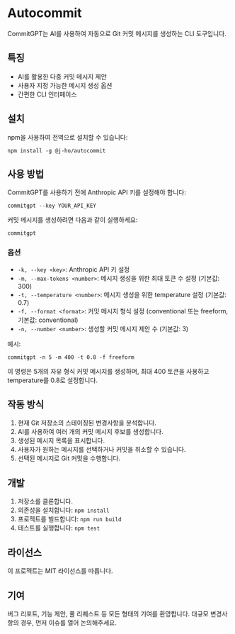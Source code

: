 # Autocommit

CommitGPT는 AI를 사용하여 자동으로 Git 커밋 메시지를 생성하는 CLI 도구입니다.

## 특징

- AI를 활용한 다중 커밋 메시지 제안
- 사용자 지정 가능한 메시지 생성 옵션
- 간편한 CLI 인터페이스

## 설치

npm을 사용하여 전역으로 설치할 수 있습니다:

```
npm install -g @j-ho/autocommit
```

## 사용 방법

CommitGPT를 사용하기 전에 Anthropic API 키를 설정해야 합니다:

```
commitgpt --key YOUR_API_KEY
```

커밋 메시지를 생성하려면 다음과 같이 실행하세요:

```
commitgpt
```

### 옵션

- `-k, --key <key>`: Anthropic API 키 설정
- `-m, --max-tokens <number>`: 메시지 생성을 위한 최대 토큰 수 설정 (기본값: 300)
- `-t, --temperature <number>`: 메시지 생성을 위한 temperature 설정 (기본값: 0.7)
- `-f, --format <format>`: 커밋 메시지 형식 설정 (conventional 또는 freeform, 기본값: conventional)
- `-n, --number <number>`: 생성할 커밋 메시지 제안 수 (기본값: 3)

예시:

```
commitgpt -n 5 -m 400 -t 0.8 -f freeform
```

이 명령은 5개의 자유 형식 커밋 메시지를 생성하며, 최대 400 토큰을 사용하고 temperature를 0.8로 설정합니다.

## 작동 방식

1. 현재 Git 저장소의 스테이징된 변경사항을 분석합니다.
2. AI를 사용하여 여러 개의 커밋 메시지 후보를 생성합니다.
3. 생성된 메시지 목록을 표시합니다.
4. 사용자가 원하는 메시지를 선택하거나 커밋을 취소할 수 있습니다.
5. 선택된 메시지로 Git 커밋을 수행합니다.

## 개발

1. 저장소를 클론합니다.
2. 의존성을 설치합니다: `npm install`
3. 프로젝트를 빌드합니다: `npm run build`
4. 테스트를 실행합니다: `npm test`

## 라이선스

이 프로젝트는 MIT 라이선스를 따릅니다.

## 기여

버그 리포트, 기능 제안, 풀 리퀘스트 등 모든 형태의 기여를 환영합니다. 대규모 변경사항의 경우, 먼저 이슈를 열어 논의해주세요.